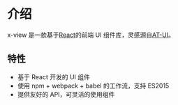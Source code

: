 # 介绍

x-view 是一款基于[React](https://reactjs.org/)的前端 UI 组件库，灵感源自[AT-UI](https://at-ui.github.io/at-ui/)。

## 特性

- 基于 React 开发的 UI 组件
- 使用 npm + webpack + babel 的工作流，支持 ES2015
- 提供友好的 API，可灵活的使用组件

